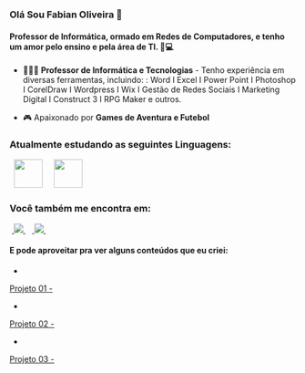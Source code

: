 ### Olá Sou Fabian Oliveira 👋
#### Professor de Informática, ormado em Redes de Computadores, e tenho um amor pelo ensino e pela área de TI. 💖💻

- 👨🏻‍💻 **Professor de  Informática e Tecnologias** - Tenho experiência em diversas ferramentas, incluindo: : Word I Excel I Power Point I Photoshop I CorelDraw I Wordpress I Wix I Gestão de Redes Sociais I Marketing Digital I Construct 3 I RPG Maker e outros.
  
- 🎮 Apaixonado por **Games de Aventura e Futebol**

###  Atualmente estudando as seguintes Linguagens:
<div style="display: inline">
  &nbsp;&nbsp;<img width='50' height='50' src="https://cdn.jsdelivr.net/gh/devicons/devicon/icons/python/python-original.svg" />&nbsp;&nbsp;
  &nbsp;&nbsp;<img width='50' height='50' src="https://cdn.jsdelivr.net/gh/devicons/devicon@latest/icons/html5/html5-plain-wordmark.svg" />
&nbsp;&nbsp;
</div> 


### Você também me encontra em:
&nbsp;<a href="https://www.linkedin.com/in/fabianoliveirape">
  <img src="https://img.shields.io/badge/linkedin-%230077B5.svg?style=for-the-badge&logo=linkedin&logoColor=white">
</a>&nbsp;
&nbsp;<a href="https://www.instagram.com/proffabian_/">
  <img src="https://img.shields.io/badge/Instagram-%23E4405F.svg?style=for-the-badge&logo=Instagram&logoColor=white">
</a>&nbsp;

#### E pode aproveitar pra ver alguns conteúdos que eu criei:
- <a href="Projeto 01 ">
Projeto 01 - 
  </a>
- <a href="Projeto 02  ">
Projeto 02 - 
  </a>
- <a href="">
Projeto 03 - 
  </a>

